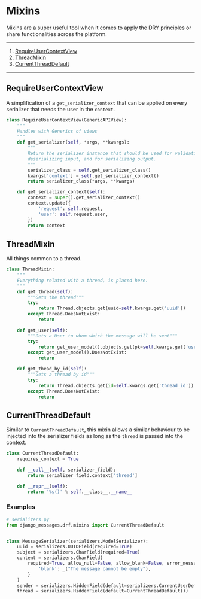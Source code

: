 # Mixins

Mixins are a super useful tool when it comes to apply the DRY principles or share functionalities
across the platform.

---

1. [RequireUserContextView](#RequireUserContextView)
2. [ThreadMixin](#ThreadMixin)
3. [CurrentThreadDefault](#CurrentThreadDefault)

---

## RequireUserContextView

A simplification of a `get_serializer_context` that can be applied on every serializer that needs
the user in the `context`.

```python hl_lines="18"
class RequireUserContextView(GenericAPIView):
    """
    Handles with Generics of views
    """
    def get_serializer(self, *args, **kwargs):
        """
        Return the serializer instance that should be used for validating and
        deserializing input, and for serializing output.
        """
        serializer_class = self.get_serializer_class()
        kwargs['context'] = self.get_serializer_context()
        return serializer_class(*args, **kwargs)

    def get_serializer_context(self):
        context = super().get_serializer_context()
        context.update({
            'request': self.request,
            'user': self.request.user,
        })
        return context
```

## ThreadMixin

All things common to a thread.

```python
class ThreadMixin:
    """
    Everything related with a thread, is placed here.
    """
    def get_thread(self):
        """Gets the thread"""
        try:
            return Thread.objects.get(uuid=self.kwargs.get('uuid'))
        except Thread.DoesNotExist:
            return

    def get_user(self):
        """Gets a User to whom which the message will be sent"""
        try:
            return get_user_model().objects.get(pk=self.kwargs.get('user_id'))
        except get_user_model().DoesNotExist:
            return

    def get_thead_by_id(self):
        """Gets a thread by id"""
        try:
            return Thread.objects.get(id=self.kwargs.get('thread_id'))
        except Thread.DoesNotExist:
            return
```

## CurrentThreadDefault

Similar to `CurrentThreadDefault`, this mixin allows a similar behaviour to be injected into the 
serializer fields as long as the `thread` is passed into the context.

```python hl_lines="5"
class CurrentThreadDefault:
    requires_context = True

    def __call__(self, serializer_field):
        return serializer_field.context['thread']

    def __repr__(self):
        return '%s()' % self.__class__.__name__
```

### Examples

``` python hl_lines="2 14"
# serializers.py
from django_messages.drf.mixins import CurrentThreadDefault


class MessageSerializer(serializers.ModelSerializer):
    uuid = serializers.UUIDField(required=True)
    subject = serializers.CharField(required=True)
    content = serializers.CharField(
        required=True, allow_null=False, allow_blank=False, error_messages={
            'blank': _("The message cannot be empty"),
        }
    )
    sender = serializers.HiddenField(default=serializers.CurrentUserDefault())
    thread = serializers.HiddenField(default=CurrentThreadDefault())
```
